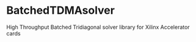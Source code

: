 # BatchedTDMAsolver
High Throughput Batched Tridiagonal solver library for Xilinx Accelerator cards
